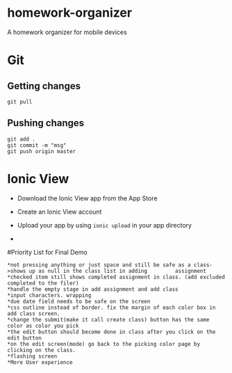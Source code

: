 # homework-organizer
A homework organizer for mobile devices

# Git

## Getting changes
	git pull

## Pushing changes
	git add .
	git commit -m "msg"
	git push origin master


# Ionic View
* Download the Ionic View app from the App Store

* Create an Ionic View account

* Upload your app by using `ionic upload` in your app directory
* 

#Priority List for Final Demo

	*not pressing anything or just space and still be safe as a class->shows up as null in the class list in adding 		assignment
	*checked item still shows completed assignment in class. (add excluded completed to the filer)
	*handle the empty stage in add assignment and add class
	*input characters. wrapping
	*due date field needs to be safe on the screen
	*css outline instead of border. fix the margin of each color box in add class screen.
	*change the submit(make it call create class) button has the same color as color you pick
	*the edit button should become done in class after you click on the edit button
	*on the edit screen(mode) go back to the picking color page by clicking on the class.
	*flashing screen 
	*More User experience
